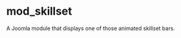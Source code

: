 mod_skillset
============

A Joomla module that displays one of those animated skillset bars.

[id]: http://d13yacurqjgara.cloudfront.net/users/7834/screenshots/1488379/skillset_module_1x.png  "Optional title attribute"
